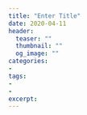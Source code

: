 ```yaml
---
title: "Enter Title"
date: 2020-04-11
header:
  teaser: ""
  thumbnail: ""
  og_image: ""
categories:
- 
tags:
- 
- 
excerpt: 
---
```


